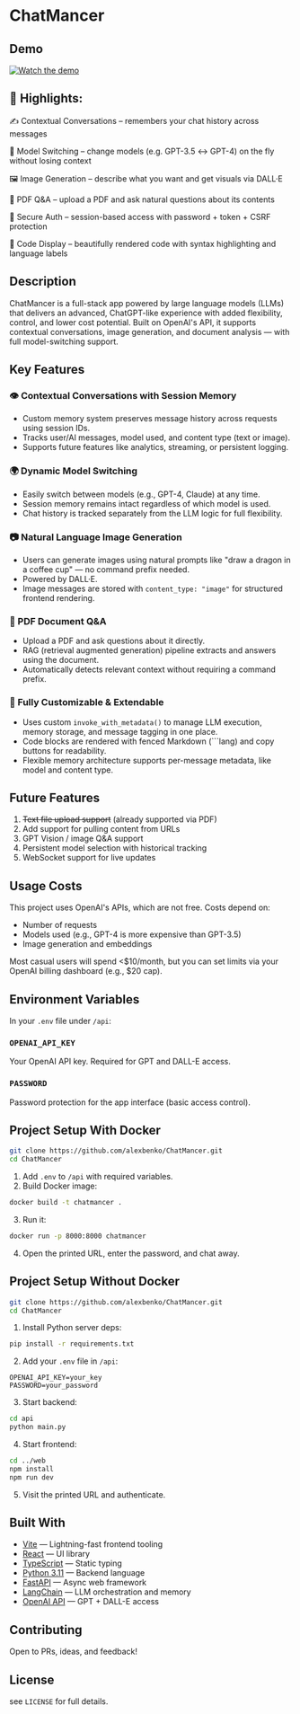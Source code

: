 # ChatMancer

## Demo
[![Watch the demo](https://img.youtube.com/vi/kge54-PCwww/maxresdefault.jpg)](https://youtu.be/kge54-PCwww)



## 🔑 Highlights:
✍️ Contextual Conversations – remembers your chat history across messages

🤖 Model Switching – change models (e.g. GPT-3.5 ↔ GPT-4) on the fly without losing context

🖼️ Image Generation – describe what you want and get visuals via DALL·E

📄 PDF Q&A – upload a PDF and ask natural questions about its contents

🔐 Secure Auth – session-based access with password + token + CSRF protection

🧠 Code Display – beautifully rendered code with syntax highlighting and language labels


## Description

ChatMancer is a full-stack app powered by large language models (LLMs) that delivers an advanced, ChatGPT-like experience with added flexibility, control, and lower cost potential. Built on OpenAI's API, it supports contextual conversations, image generation, and document analysis — with full model-switching support.

## Key Features

### 👁‍ Contextual Conversations with Session Memory
- Custom memory system preserves message history across requests using session IDs.
- Tracks user/AI messages, model used, and content type (text or image).
- Supports future features like analytics, streaming, or persistent logging.

### 🌍 Dynamic Model Switching
- Easily switch between models (e.g., GPT-4, Claude) at any time.
- Session memory remains intact regardless of which model is used.
- Chat history is tracked separately from the LLM logic for full flexibility.

### 📷 Natural Language Image Generation
- Users can generate images using natural prompts like "draw a dragon in a coffee cup" — no command prefix needed.
- Powered by DALL·E.
- Image messages are stored with `content_type: "image"` for structured frontend rendering.

### 📄 PDF Document Q&A
- Upload a PDF and ask questions about it directly.
- RAG (retrieval augmented generation) pipeline extracts and answers using the document.
- Automatically detects relevant context without requiring a command prefix.

### 🚀 Fully Customizable & Extendable
- Uses custom `invoke_with_metadata()` to manage LLM execution, memory storage, and message tagging in one place.
- Code blocks are rendered with fenced Markdown (```lang) and copy buttons for readability.
- Flexible memory architecture supports per-message metadata, like model and content type.

## Future Features

1. <strike>Text file upload support</strike> (already supported via PDF)
2. Add support for pulling content from URLs
3. GPT Vision / image Q&A support
4. Persistent model selection with historical tracking
5. WebSocket support for live updates

## Usage Costs

This project uses OpenAI's APIs, which are not free. Costs depend on:
- Number of requests
- Models used (e.g., GPT-4 is more expensive than GPT-3.5)
- Image generation and embeddings

Most casual users will spend <$10/month, but you can set limits via your OpenAI billing dashboard (e.g., $20 cap).

## Environment Variables

In your `.env` file under `/api`:

### `OPENAI_API_KEY`
Your OpenAI API key. Required for GPT and DALL-E access.

### `PASSWORD`
Password protection for the app interface (basic access control).

## Project Setup With Docker

```bash
git clone https://github.com/alexbenko/ChatMancer.git
cd ChatMancer
```

1. Add `.env` to `/api` with required variables.
2. Build Docker image:
```bash
docker build -t chatmancer .
```
3. Run it:
```bash
docker run -p 8000:8000 chatmancer
```
4. Open the printed URL, enter the password, and chat away.

## Project Setup Without Docker

```bash
git clone https://github.com/alexbenko/ChatMancer.git
cd ChatMancer
```

1. Install Python server deps:
```bash
pip install -r requirements.txt
```
2. Add your `.env` file in `/api`:
```env
OPENAI_API_KEY=your_key
PASSWORD=your_password
```
3. Start backend:
```bash
cd api
python main.py
```
4. Start frontend:
```bash
cd ../web
npm install
npm run dev
```
5. Visit the printed URL and authenticate.

## Built With

- [Vite](https://vitejs.dev/) — Lightning-fast frontend tooling
- [React](https://react.dev/) — UI library
- [TypeScript](https://www.typescriptlang.org/) — Static typing
- [Python 3.11](https://www.python.org/downloads/release/python-3110/) — Backend language
- [FastAPI](https://fastapi.tiangolo.com/) — Async web framework
- [LangChain](https://www.langchain.com/) — LLM orchestration and memory
- [OpenAI API](https://platform.openai.com/) — GPT + DALL-E access

## Contributing

Open to PRs, ideas, and feedback!

## License

see `LICENSE` for full details.

